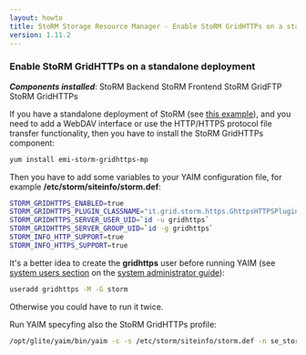 ```yaml
---
layout: howto
title: StoRM Storage Resource Manager - Enable StoRM GridHTTPs on a standalone deployment
version: 1.11.2
---
```


### Enable StoRM GridHTTPs on a standalone deployment

_**Components installed**_: <span class="label label-important">StoRM Backend</span> <span class="label label-info">StoRM Frontend</span> <span class="label">StoRM GridFTP</span> <span class="label label-success">StoRM GridHTTPs</span>

If you have a standalone deployment of StoRM (see [this example][example]), and you need to add a WebDAV interface or use the HTTP/HTTPS protocol file transfer functionality, then you have to install the StoRM GridHTTPs component:

```bash
yum install emi-storm-gridhttps-mp
```

Then you have to add some variables to your YAIM configuration file, for example **/etc/storm/siteinfo/storm.def**:

```bash
STORM_GRIDHTTPS_ENABLED=true
STORM_GRIDHTTPS_PLUGIN_CLASSNAME="it.grid.storm.https.GhttpsHTTPSPluginInterface"
STORM_GRIDHTTPS_SERVER_USER_UID=`id -u gridhttps`
STORM_GRIDHTTPS_SERVER_GROUP_UID=`id -g gridhttps`
STORM_INFO_HTTP_SUPPORT=true
STORM_INFO_HTTPS_SUPPORT=true
```

It's a better idea to create the **gridhttps** user before running YAIM (see [system users section]({{site.baseurl}}/documentation/sysadmin-guide/1.11.2/#systemusers) on the [system administrator guide]({{site.baseurl}}/documentation/sysadmin-guide/1.11.2)):

```bash
useradd gridhttps -M -G storm
```

 Otherwise you could have to run it twice.

Run YAIM specyfing also the StoRM GridHTTPs profile:

```bash
/opt/glite/yaim/bin/yaim -c -s /etc/storm/siteinfo/storm.def -n se_storm_backend -n se_storm_frontend -n se_storm_gridftp -n se_storm_gridhttps
```

[example]: {{site.baseurl}}/documentation/examples/basic-storm-standalone-configuration/1.11.2/basic-storm-standalone-configuration.html
